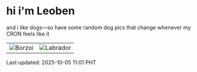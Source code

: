 # hi i'm Leoben

and i like dogs—so have some random dog pics that change whenever my CRON feels like it

|  |  |
|--------|----------|
| ![Borzoi](https://random-dog-vercel.vercel.app/api/random-borzoi?v=1759633298) | ![Labrador](https://random-dog-vercel.vercel.app/api/random-labrador?v=1759633298) |

Last updated: 2025-10-05 11:01 PHT
